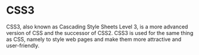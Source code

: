 # CSS3
CSS3, also known as Cascading Style Sheets Level 3, is a more advanced version of CSS and the successor of CSS2. CSS3 is used for the same thing as CSS, namely to style web pages and make them more attractive and user-friendly.
